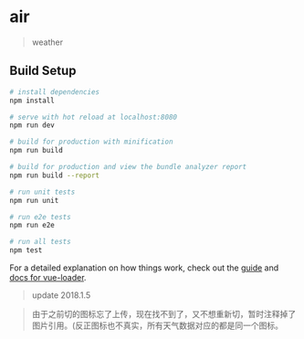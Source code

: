 # air

> weather

## Build Setup

``` bash
# install dependencies
npm install

# serve with hot reload at localhost:8080
npm run dev

# build for production with minification
npm run build

# build for production and view the bundle analyzer report
npm run build --report

# run unit tests
npm run unit

# run e2e tests
npm run e2e

# run all tests
npm test
```

For a detailed explanation on how things work, check out the [guide](http://vuejs-templates.github.io/webpack/) and [docs for vue-loader](http://vuejs.github.io/vue-loader).


>update 2018.1.5
    
>由于之前切的图标忘了上传，现在找不到了，又不想重新切，暂时注释掉了图片引用。(反正图标也不真实，所有天气数据对应的都是同一个图标。
